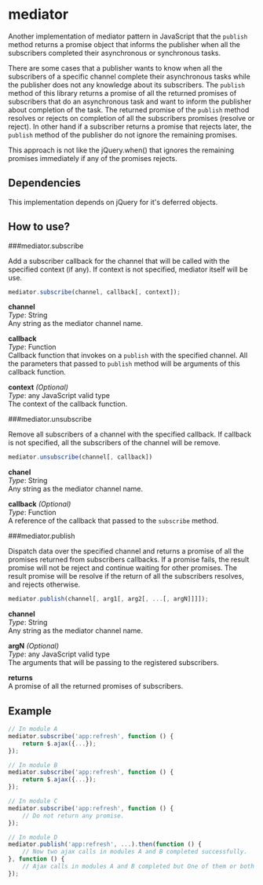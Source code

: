 mediator
========

Another implementation of mediator pattern in JavaScript that the `publish` method returns a promise object that informs the publisher when all the subscribers completed their asynchronous or synchronous tasks.

There are some cases that a publisher wants to know when all the subscribers of a specific channel complete their asynchronous tasks while the publisher does not any knowledge about its subscribers. The `publish` method of this library returns a promise of all the returned promises of subscribers that do an asynchronous task and want to inform the publisher about completion of the task. The returned promise of the `publish` method resolves or rejects on completion of all the subscribers promises (resolve or reject). In other hand if a subscriber returns a promise that rejects later, the `publish` method of the publisher do not ignore the remaining promises. 

This approach is not like the jQuery.when() that ignores the remaining promises immediately if any of the promises rejects.

Dependencies
------------

This implementation depends on jQuery for it's deferred objects.


How to use?
-----------


###mediator.subscribe

Add a subscriber callback for the channel that will be called with the specified context (if any).
If context is not specified, mediator itself will be use.

```javascript
mediator.subscribe(channel, callback[, context]);
```

**channel**  
*Type*: String  
Any string as the mediator channel name.

**callback**  
*Type*: Function  
Callback function that invokes on a `publish` with the specified channel.
All the parameters that passed to `publish` method will be arguments of this callback function.

**context** *(Optional)*  
*Type*: any JavaScript valid type  
The context of the callback function.


###mediator.unsubscribe

Remove all subscribers of a channel with the specified callback.
If callback is not specified, all the subscribers of the channel will be remove.

```javascript
mediator.unsubscribe(channel[, callback])
```

**chanel**  
*Type*: String  
Any string as the mediator channel name.

**callback** *(Optional)*  
*Type*: Function  
A reference of the callback that passed to the `subscribe` method.


###mediator.publish

Dispatch data over the specified channel and returns a promise of all the promises returned from subscribers callbacks. If a promise fails, the result promise will not be reject and continue waiting for other promises. The result promise will be resolve if the return of all the subscribers resolves, and rejects otherwise.

```javascript
mediator.publish(channel[, arg1[, arg2[, ...[, argN]]]]);
```

**channel**  
*Type*: String  
Any string as the mediator channel name.

**argN** *(Optional)*  
*Type*: any JavaScript valid type  
The arguments that will be passing to the registered subscribers.

**returns**  
A promise of all the returned promises of subscribers.

Example
-------

```javascript
// In module A
mediator.subscribe('app:refresh', function () {
	return $.ajax({...});
});

// In module B
mediator.subscribe('app:refresh', function () {
	return $.ajax({...});
});

// In module C
mediator.subscribe('app:refresh', function () {
	// Do not return any promise.
});

// In module D
mediator.publish('app:refresh', ...).then(function () {
	// Now two ajax calls in modules A and B completed successfully.
}, function () {
	// Ajax calls in modules A and B completed but One of them or both failed.
});
```
